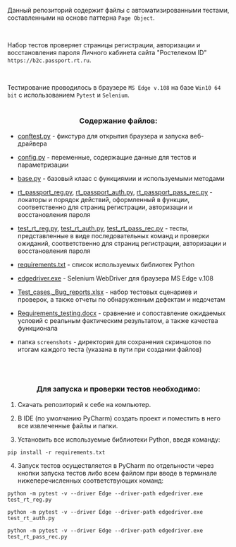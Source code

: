 
Данный репозиторий содержит файлы с автоматизированными тестами, составленными на основе паттерна `Page Object`.

<br>

Набор тестов проверяет страницы регистрации, авторизации и восстановления пароля Личного кабинета сайта "Ростелеком ID" `https://b2c.passport.rt.ru`.

<br>

Тестирование проводилось в браузере `MS Edge v.108` на базе `Win10 64 bit` с использованием `Pytest` и `Selenium`.
<br>
<br>

<div id="content" align="center">
<h3>Содержание файлов:</h3>
</div>
       
- [conftest.py](SF_Final_Project_28/conftest.py) - фикстура для открытия браузера и запуска веб-драйвера

- [config.py](SF_Final_Project_28/config.py) - переменные, содержащие данные для тестов и параметризации

- [base.py](SF_Final_Project_28/base.py) - базовый клаас с функциямии и используемыми методами

- [rt_passport_reg.py](SF_Final_Project_28/rt_passport_reg.py), [rt_passport_auth.py](SF_Final_Project_28/rt_passport_auth.py), [rt_passport_pass_rec.py](SF_Final_Project_28/rt_passport_pass_rec.py) - локаторы и порядок действий, оформленный в функции, соответственно для страниц регистрации, авторизации и восстановления пароля

- [test_rt_reg.py](SF_Final_Project_28/test_rt_reg.py), [test_rt_auth.py](SF_Final_Project_28/test_rt_auth.py), [test_rt_pass_rec.py](SF_Final_Project_28/test_rt_pass_rec.py) - тесты, представленные в виде последовательных команд и проверки ожиданий, соответственно для страниц регистрации, авторизации и восстановления пароля

- [requirements.txt](SF_Final_Project_28/requirements.txt) - список используемых библиотек Python

- [edgedriver.exe](SF_Final_Project_28/edgedriver.exe) - Selenium WebDriver для браузера MS Edge v.108

- [Test_cases._Bug_reports.xlsx](SF_Final_Project_28/Test_cases._Bug_reports.xlsx) - набор тестовых сценариев и проверок, а также отчеты по обнаруженным дефектам и недочетам

- [Requirements_testing.docx](SF_Final_Project_28/Requirements_testing.docx) - сравнение и сопоставление ожидаемых условий с реальным фактическим результатом, а также качества функционала

- папка `screenshots` - директория для сохранения скриншотов по итогам каждого теста (указана в пути при создании файлов)
<br>
  
<br>
<div id="starttest" align="center">
<h3>Для запуска и проверки тестов необходимо:</h3>
</div>

1. Скачать репозиторий к себе на компьютер.

2. В IDE (по умолчанию PyCharm) создать проект и поместить в него все извлеченные файлы и папки.

3. Установить все используемые библиотеки Python, введя команду:
```
pip install -r requirements.txt
```

4. Запуск тестов осуществляется в PyCharm по отдельности через кнопки запуска тестов либо всем файлом при вводе в терминале нижеперечисленных соответствующих команд:
       
```
python -m pytest -v --driver Edge --driver-path edgedriver.exe test_rt_reg.py
```
```
python -m pytest -v --driver Edge --driver-path edgedriver.exe test_rt_auth.py
```
```
python -m pytest -v --driver Edge --driver-path edgedriver.exe test_rt_pass_rec.py
```
